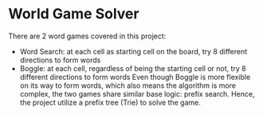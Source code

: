 # World Game Solver
There are 2 word games covered in this project:
- Word Search: at each cell as starting cell on the board, try 8 different directions to form words
- Boggle: at each cell, regardless of being the starting cell or not, try 8 different directions to form words
Even though Boggle is more flexible on its way to form words, which also means the algorithm is more complex, the two games share similar base logic: prefix search. Hence, the project utilize a prefix tree (Trie) to solve the game.
